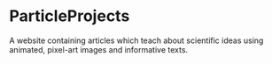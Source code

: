 # ParticleProjects
A website containing articles which teach about scientific ideas using animated, pixel-art images and informative texts.
